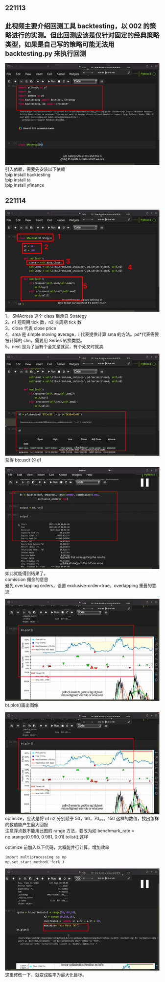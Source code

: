 ## 221113

## 此视频主要介绍回测工具 backtesting，以 002 的策略进行的实测。但此回测应该是仅针对固定的经典策略类型，如果是自己写的策略可能无法用 backtesting.py 来执行回测

<img src='./img/2022-11-13-15-24-11.png' height=333px></img>  
引入依赖，需要先安装以下依赖  
!pip install backtesting  
!pip install ta  
!pip install yfinance

## 221114

<img src='./img/2022-11-14-14-58-06.png' height=333px></img>  
1， SMAcross 这个 class 继承自 Strategy  
2，n1 短周期 tick 数，n2 长周期 tick 数  
3，close 代表 close price  
4，sma 是 simple moving average，i 代表提供计算 sma 的方法。pd\*代表需要被计算的 clm，需要用 Series 转换类型。  
5，next 是为了当有个金叉是就买，有个死叉时就卖

<img src='./img/2022-11-14-15-10-01.png' height=333px></img>  
获得 btcusdt 的 df

<img src='./img/2022-11-14-15-17-29.png' height=333px></img>  
如此就能得到结果了。  
comission 佣金的意思  
避免 overlapping orders，设置 exclusive-order=true。overlapping 重叠的意思

<img src='./img/2022-11-14-15-21-45.png' height=333px></img>  
bt.plot()画出图像

<img src='./img/2022-11-14-15-31-19.png' height=333px></img>  
optimize，应该是将 n1 n2 分别赋予 50，60，70。。。150 这样的数值，找出怎样的数值能产生最大回报  
注意浮点数不能用此图的 range 方法，要改为如 benchmark_rate = np.arange(0.960, 0.981, 0.01).tolist(),这样

optimize 前加入以下代码，大概能并行计算，增加效率

```
import multiprocessing as mp
mp.set_start_method('fork')
```

<img src='./img/2022-11-14-15-34-05.png' height=333px></img>  
这里修改一下，就变成胜率为最大化目标。
